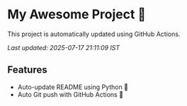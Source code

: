 # My Awesome Project 🚀

This project is automatically updated using GitHub Actions.

_Last updated: 2025-07-17 21:11:09 IST_

## Features
- Auto-update README using Python 🐍
- Auto Git push with GitHub Actions 🤖
